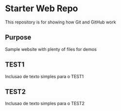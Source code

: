 # Starter Web Repo

This repository is for showing how Git and GitHub work

## Purpose

Sample website with plenty of files for demos

## TEST1
Inclusao de texto simples para o TEST1

## TEST2
Inclusao de texto simples para o TEST2
